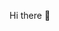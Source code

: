 Hi there 👋

<!--
koiri143/koiri143

Here are some ideas to get you started:
- 🌱 I’m currently learning ..python.
- 👯 I’m looking to collaborate on ...google wwolt.
- 🤔 I’m looking for help with ..google teacher.
- 💬 Ask me about ...
- 📫 How to reach me: ..facebook, whatapps,.
- 😄 Pronouns: ...
- ⚡ Fun fact: ...
-->
